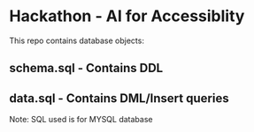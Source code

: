 # Hackathon - AI for Accessiblity
This repo contains database objects:
## schema.sql - Contains DDL
## data.sql - Contains DML/Insert queries

Note: SQL used is for MYSQL database
